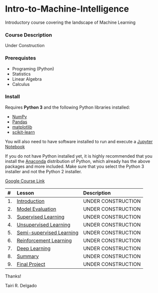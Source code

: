 # Intro-to-Machine-Intelligence
Introductory course covering the landscape of Machine Learning

### Course Description
Under Construction

### Prerequistes
- Programing (Python)
- Statistics
- Linear Algebra
- Calculus

### Install

Requires **Python 3** and the following Python libraries installed:

- [NumPy](http://www.numpy.org/)
- [Pandas](http://pandas.pydata.org/)
- [matplotlib](http://matplotlib.org/)
- [scikit-learn](http://scikit-learn.org/stable/)

You will also need to have software installed to run and execute a [Jupyter Notebook](http://ipython.org/notebook.html)

If you do not have Python installed yet, it is highly recommended that you install the [Anaconda](http://continuum.io/downloads) distribution of Python, which already has the above packages and more included. Make sure that you select the Python 3 installer and not the Python 2 installer.

[Google Course Link](https://classroom.google.com/c/MTE0OTE5NTA1NjNa)

|  #  | Lesson         | Description |
| :---- | :------------- | :------------------------------------------------------------------------------------- |
| 1. | [Introduction](http://name.ipynb) | UNDER CONSTRUCTION |
| 2. | [Model Evaluation](http://name.ipynb) | UNDER CONSTRUCTION |
| 3. | [Supervised Learning](http://name.ipynb) | UNDER CONSTRUCTION |
| 4. | [Unsupervised Learning](http://name.ipynb) | UNDER CONSTRUCTION |
| 5. | [Semi-supervised Learning](http://name.ipynb)| UNDER CONSTRUCTION |
| 6. | [Reinforcement Learning](http://name.ipynb) | UNDER CONSTRUCTION |
| 7. | [Deep Learning](http://name.ipynb) | UNDER CONSTRUCTION |
| 8. | [Summary](http://name.ipynb) | UNDER CONSTRUCTION |
| 9. | [Final Project](http://name.ipynb) | UNDER CONSTRUCTION |

Thanks!

Tairi R. Delgado
